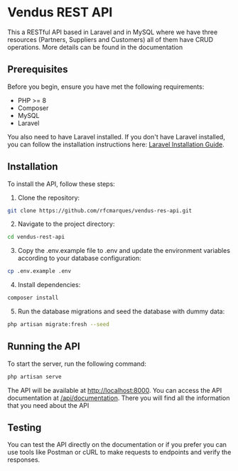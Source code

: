 # Vendus REST API

This a RESTful API based in Laravel and in MySQL where we have three resources (Partners, Suppliers and Customers) all of them have CRUD operations. More details can be found in the documentation

## Prerequisites
Before you begin, ensure you have met the following requirements:

- PHP >= 8
- Composer
- MySQL
- Laravel

You also need to have Laravel installed. If you don't have Laravel installed, you can follow the installation instructions here: [Laravel Installation Guide](https://laravel.com/docs/11.x/installation).

## Installation

To install the API, follow these steps:

1. Clone the repository:

``` bash
git clone https://github.com/rfcmarques/vendus-res-api.git
```

2. Navigate to the project directory:

``` bash
cd vendus-rest-api
```

3. Copy the .env.example file to .env and update the environment variables according to your database configuration:

``` bash
cp .env.example .env
```

4. Install dependencies:

``` bash
composer install
```

5. Run the database migrations and seed the database with dummy data:

``` bash
php artisan migrate:fresh --seed
```

## Running the API
To start the server, run the following command:

``` bash
php artisan serve
```

The API will be available at [http://localhost:8000](http://localhost:8000). You can access the API documentation at [/api/documentation](http://localhost:8000/api/documentation). There you will find all the information that you need about the API

## Testing
You can test the API directly on the documentation or if you prefer you can use tools like Postman or cURL to make requests to endpoints and verify the responses.
